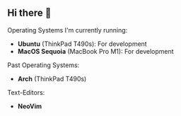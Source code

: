 ## Hi there 👋

Operating Systems I'm currently running: 

- **Ubuntu** (ThinkPad T490s): For development 
- **MacOS Sequoia** (MacBook Pro M1): For development

Past Operating Systems:

- **Arch** (ThinkPad T490s)

Text-Editors:

- **NeoVim** 
<!--
**danz-the-penguin/danz-the-penguin** is a ✨ _special_ ✨ repository because its `README.md` (this file) appears on your GitHub profile.

Here are some ideas to get you started:

- 🔭 I’m currently working on ...
- 🌱 I’m currently learning ...
- 👯 I’m looking to collaborate on ...
- 🤔 I’m looking for help with ...
- 💬 Ask me about ...
- 📫 How to reach me: ...
- 😄 Pronouns: ...
- ⚡ Fun fact: ...
-->
